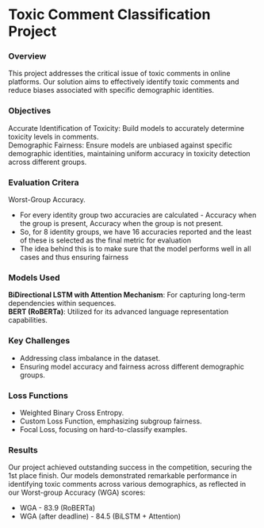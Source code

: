 # Toxic Comment Classification Project
### Overview

This project addresses the critical issue of toxic comments in online platforms. Our solution aims to effectively identify toxic comments and reduce biases associated with specific demographic identities.

### Objectives
Accurate Identification of Toxicity: Build models to accurately determine toxicity levels in comments. <br>
Demographic Fairness: Ensure models are unbiased against specific demographic identities, maintaining uniform accuracy in toxicity detection across different groups. <br>

### Evaluation Critera 

Worst-Group Accuracy. 

- For every identity group two accuracies are calculated - Accuracy when the group is present, Accuracy when the group is not present.
- So, for 8 identity groups, we have 16 accuracies reported and the least of these is selected as the final metric for evaluation
- The idea behind this is to make sure that the model performs well in all cases and thus ensuring fairness

### Models Used
**BiDirectional LSTM with Attention Mechanism**: For capturing long-term dependencies within sequences. <br>
**BERT (RoBERTa)**: Utilized for its advanced language representation capabilities.

### Key Challenges
- Addressing class imbalance in the dataset.
- Ensuring model accuracy and fairness across different demographic groups.

### Loss Functions
- Weighted Binary Cross Entropy.
- Custom Loss Function, emphasizing subgroup fairness.
- Focal Loss, focusing on hard-to-classify examples.

### Results
Our project achieved outstanding success in the competition, securing the 1st place finish. Our models demonstrated remarkable performance in identifying toxic comments across various demographics, as reflected in our Worst-group Accuracy (WGA) scores:
- WGA - 83.9 (RoBERTa)
- WGA (after deadline) - 84.5 (BiLSTM + Attention)

